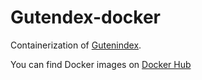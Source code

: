 # Gutendex-docker

Containerization of [Gutenindex](https://github.com/garethbjohnson/gutendex).

You can find Docker images on [Docker Hub](https://hub.docker.com/repository/docker/kasramp/gutendex/general)
